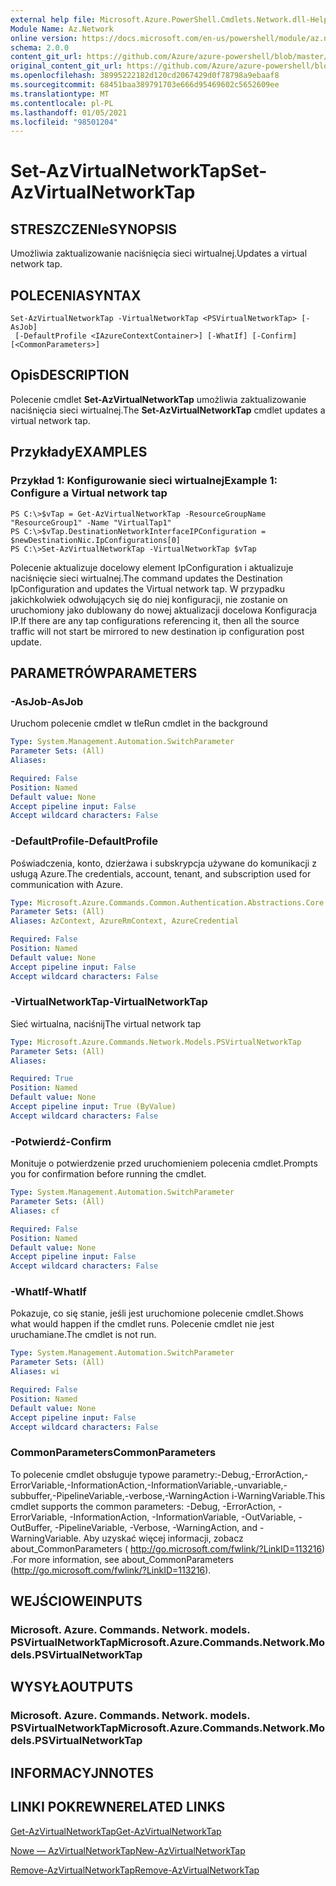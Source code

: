 ```yaml
---
external help file: Microsoft.Azure.PowerShell.Cmdlets.Network.dll-Help.xml
Module Name: Az.Network
online version: https://docs.microsoft.com/en-us/powershell/module/az.network/set-azvirtualnetworktap
schema: 2.0.0
content_git_url: https://github.com/Azure/azure-powershell/blob/master/src/Network/Network/help/Set-AzVirtualNetworkTap.md
original_content_git_url: https://github.com/Azure/azure-powershell/blob/master/src/Network/Network/help/Set-AzVirtualNetworkTap.md
ms.openlocfilehash: 38995222182d120cd2067429d0f78798a9ebaaf8
ms.sourcegitcommit: 68451baa389791703e666d95469602c5652609ee
ms.translationtype: MT
ms.contentlocale: pl-PL
ms.lasthandoff: 01/05/2021
ms.locfileid: "98501204"
---
```

# <span data-ttu-id="904aa-101">Set-AzVirtualNetworkTap</span><span class="sxs-lookup"><span data-stu-id="904aa-101">Set-AzVirtualNetworkTap</span></span>

## <span data-ttu-id="904aa-102">STRESZCZENIe</span><span class="sxs-lookup"><span data-stu-id="904aa-102">SYNOPSIS</span></span>
<span data-ttu-id="904aa-103">Umożliwia zaktualizowanie naciśnięcia sieci wirtualnej.</span><span class="sxs-lookup"><span data-stu-id="904aa-103">Updates a virtual network tap.</span></span>

## <span data-ttu-id="904aa-104">POLECENIA</span><span class="sxs-lookup"><span data-stu-id="904aa-104">SYNTAX</span></span>

```
Set-AzVirtualNetworkTap -VirtualNetworkTap <PSVirtualNetworkTap> [-AsJob]
 [-DefaultProfile <IAzureContextContainer>] [-WhatIf] [-Confirm] [<CommonParameters>]
```

## <span data-ttu-id="904aa-105">Opis</span><span class="sxs-lookup"><span data-stu-id="904aa-105">DESCRIPTION</span></span>
<span data-ttu-id="904aa-106">Polecenie cmdlet **Set-AzVirtualNetworkTap** umożliwia zaktualizowanie naciśnięcia sieci wirtualnej.</span><span class="sxs-lookup"><span data-stu-id="904aa-106">The **Set-AzVirtualNetworkTap** cmdlet updates a virtual network tap.</span></span>

## <span data-ttu-id="904aa-107">Przykłady</span><span class="sxs-lookup"><span data-stu-id="904aa-107">EXAMPLES</span></span>

### <span data-ttu-id="904aa-108">Przykład 1: Konfigurowanie sieci wirtualnej</span><span class="sxs-lookup"><span data-stu-id="904aa-108">Example 1: Configure a Virtual network tap</span></span>
```
PS C:\>$vTap = Get-AzVirtualNetworkTap -ResourceGroupName "ResourceGroup1" -Name "VirtualTap1"
PS C:\>$vTap.DestinationNetworkInterfaceIPConfiguration = $newDestinationNic.IpConfigurations[0]
PS C:\>Set-AzVirtualNetworkTap -VirtualNetworkTap $vTap
```

<span data-ttu-id="904aa-109">Polecenie aktualizuje docelowy element IpConfiguration i aktualizuje naciśnięcie sieci wirtualnej.</span><span class="sxs-lookup"><span data-stu-id="904aa-109">The command updates the Destination IpConfiguration and updates the Virtual network tap.</span></span>
<span data-ttu-id="904aa-110">W przypadku jakichkolwiek odwołujących się do niej konfiguracji, nie zostanie on uruchomiony jako dublowany do nowej aktualizacji docelowa Konfiguracja IP.</span><span class="sxs-lookup"><span data-stu-id="904aa-110">If there are any tap configurations referencing it, then all the source traffic will not start be mirrored to new destination ip configuration post update.</span></span>

## <span data-ttu-id="904aa-111">PARAMETRÓW</span><span class="sxs-lookup"><span data-stu-id="904aa-111">PARAMETERS</span></span>

### <span data-ttu-id="904aa-112">-AsJob</span><span class="sxs-lookup"><span data-stu-id="904aa-112">-AsJob</span></span>
<span data-ttu-id="904aa-113">Uruchom polecenie cmdlet w tle</span><span class="sxs-lookup"><span data-stu-id="904aa-113">Run cmdlet in the background</span></span>

```yaml
Type: System.Management.Automation.SwitchParameter
Parameter Sets: (All)
Aliases:

Required: False
Position: Named
Default value: None
Accept pipeline input: False
Accept wildcard characters: False
```

### <span data-ttu-id="904aa-114">-DefaultProfile</span><span class="sxs-lookup"><span data-stu-id="904aa-114">-DefaultProfile</span></span>
<span data-ttu-id="904aa-115">Poświadczenia, konto, dzierżawa i subskrypcja używane do komunikacji z usługą Azure.</span><span class="sxs-lookup"><span data-stu-id="904aa-115">The credentials, account, tenant, and subscription used for communication with Azure.</span></span>

```yaml
Type: Microsoft.Azure.Commands.Common.Authentication.Abstractions.Core.IAzureContextContainer
Parameter Sets: (All)
Aliases: AzContext, AzureRmContext, AzureCredential

Required: False
Position: Named
Default value: None
Accept pipeline input: False
Accept wildcard characters: False
```

### <span data-ttu-id="904aa-116">-VirtualNetworkTap</span><span class="sxs-lookup"><span data-stu-id="904aa-116">-VirtualNetworkTap</span></span>
<span data-ttu-id="904aa-117">Sieć wirtualna, naciśnij</span><span class="sxs-lookup"><span data-stu-id="904aa-117">The virtual network tap</span></span>

```yaml
Type: Microsoft.Azure.Commands.Network.Models.PSVirtualNetworkTap
Parameter Sets: (All)
Aliases:

Required: True
Position: Named
Default value: None
Accept pipeline input: True (ByValue)
Accept wildcard characters: False
```

### <span data-ttu-id="904aa-118">-Potwierdź</span><span class="sxs-lookup"><span data-stu-id="904aa-118">-Confirm</span></span>
<span data-ttu-id="904aa-119">Monituje o potwierdzenie przed uruchomieniem polecenia cmdlet.</span><span class="sxs-lookup"><span data-stu-id="904aa-119">Prompts you for confirmation before running the cmdlet.</span></span>

```yaml
Type: System.Management.Automation.SwitchParameter
Parameter Sets: (All)
Aliases: cf

Required: False
Position: Named
Default value: None
Accept pipeline input: False
Accept wildcard characters: False
```

### <span data-ttu-id="904aa-120">-WhatIf</span><span class="sxs-lookup"><span data-stu-id="904aa-120">-WhatIf</span></span>
<span data-ttu-id="904aa-121">Pokazuje, co się stanie, jeśli jest uruchomione polecenie cmdlet.</span><span class="sxs-lookup"><span data-stu-id="904aa-121">Shows what would happen if the cmdlet runs.</span></span>
<span data-ttu-id="904aa-122">Polecenie cmdlet nie jest uruchamiane.</span><span class="sxs-lookup"><span data-stu-id="904aa-122">The cmdlet is not run.</span></span>

```yaml
Type: System.Management.Automation.SwitchParameter
Parameter Sets: (All)
Aliases: wi

Required: False
Position: Named
Default value: None
Accept pipeline input: False
Accept wildcard characters: False
```

### <span data-ttu-id="904aa-123">CommonParameters</span><span class="sxs-lookup"><span data-stu-id="904aa-123">CommonParameters</span></span>
<span data-ttu-id="904aa-124">To polecenie cmdlet obsługuje typowe parametry:-Debug,-ErrorAction,-ErrorVariable,-InformationAction,-InformationVariable,-unvariable,-subbuffer,-PipelineVariable,-verbose,-WarningAction i-WarningVariable.</span><span class="sxs-lookup"><span data-stu-id="904aa-124">This cmdlet supports the common parameters: -Debug, -ErrorAction, -ErrorVariable, -InformationAction, -InformationVariable, -OutVariable, -OutBuffer, -PipelineVariable, -Verbose, -WarningAction, and -WarningVariable.</span></span> <span data-ttu-id="904aa-125">Aby uzyskać więcej informacji, zobacz about_CommonParameters ( http://go.microsoft.com/fwlink/?LinkID=113216) .</span><span class="sxs-lookup"><span data-stu-id="904aa-125">For more information, see about_CommonParameters (http://go.microsoft.com/fwlink/?LinkID=113216).</span></span>

## <span data-ttu-id="904aa-126">WEJŚCIOWE</span><span class="sxs-lookup"><span data-stu-id="904aa-126">INPUTS</span></span>

### <span data-ttu-id="904aa-127">Microsoft. Azure. Commands. Network. models. PSVirtualNetworkTap</span><span class="sxs-lookup"><span data-stu-id="904aa-127">Microsoft.Azure.Commands.Network.Models.PSVirtualNetworkTap</span></span>

## <span data-ttu-id="904aa-128">WYSYŁA</span><span class="sxs-lookup"><span data-stu-id="904aa-128">OUTPUTS</span></span>

### <span data-ttu-id="904aa-129">Microsoft. Azure. Commands. Network. models. PSVirtualNetworkTap</span><span class="sxs-lookup"><span data-stu-id="904aa-129">Microsoft.Azure.Commands.Network.Models.PSVirtualNetworkTap</span></span>

## <span data-ttu-id="904aa-130">INFORMACYJN</span><span class="sxs-lookup"><span data-stu-id="904aa-130">NOTES</span></span>

## <span data-ttu-id="904aa-131">LINKI POKREWNE</span><span class="sxs-lookup"><span data-stu-id="904aa-131">RELATED LINKS</span></span>

[<span data-ttu-id="904aa-132">Get-AzVirtualNetworkTap</span><span class="sxs-lookup"><span data-stu-id="904aa-132">Get-AzVirtualNetworkTap</span></span>](./Get-AzVirtualNetworkTap.md)

[<span data-ttu-id="904aa-133">Nowe — AzVirtualNetworkTap</span><span class="sxs-lookup"><span data-stu-id="904aa-133">New-AzVirtualNetworkTap</span></span>](./New-AzVirtualNetworkTap.md)

[<span data-ttu-id="904aa-134">Remove-AzVirtualNetworkTap</span><span class="sxs-lookup"><span data-stu-id="904aa-134">Remove-AzVirtualNetworkTap</span></span>](./Remove-AzVirtualNetworkTap.md)
